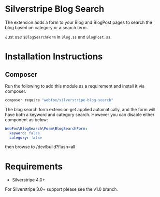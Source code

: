 # Silverstripe Blog Search

The extension adds a form to your Blog and BlogPost pages to search the blog based on category or a search term.

Just use `$BlogSearchForm` in `Blog.ss` and `BlogPost.ss`.

# Installation Instructions

## Composer
Run the following to add this module as a requirement and install it via composer.

```bash
composer require "webfox/silverstripe-blog-search"
```

The blog search form extension get applied automatically, and the form will have both a keyword and category search.
However you can disable either component as below:

```yaml
WebFox\BlogSearch\Form\BlogSearchForm:
  keyword: false
  category: false
```

then browse to /dev/build?flush=all

# Requirements
* Silverstripe 4.0+

For Silverstripe 3.0+ support please see the v1.0 branch.
